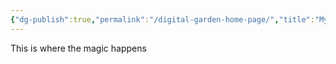 ```yaml
---
{"dg-publish":true,"permalink":"/digital-garden-home-page/","title":"My First Note","tags":["garden","notes","gardenEntry"]}
---
```



This is where the magic happens